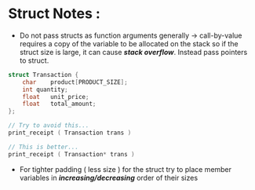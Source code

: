 # Struct Notes :

- Do not pass structs as function arguments generally -> call-by-value requires a copy of the variable to be allocated on the stack so if the struct size is large, it can cause **_stack overflow_**. Instead pass pointers to struct.

```C
struct Transaction {
	char	product[PRODUCT_SIZE];
	int	quantity;
	float	unit_price;
	float	total_amount;
};

// Try to avoid this...
print_receipt ( Transaction trans )

// This is better...
print_receipt ( Transaction* trans )

```
- For tighter padding ( less size ) for the struct try to place member variables in **_increasing/decreasing_** order of their sizes
